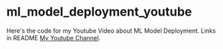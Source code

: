# ml_model_deployment_youtube
Here's the code for my Youtube Video about ML Model Deployment. Links in README
[My Youtube Channel](https://www.youtube.com/channel/UCzs8ZkLETDxh87w76uB-M4A).
